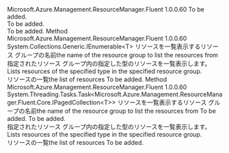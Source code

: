 <Type Name="ISupportsListingByResourceGroup&lt;T&gt;" FullName="Microsoft.Azure.Management.ResourceManager.Fluent.Core.CollectionActions.ISupportsListingByResourceGroup&lt;T&gt;">
  <TypeSignature Language="C#" Value="public interface ISupportsListingByResourceGroup&lt;T&gt;" />
  <TypeSignature Language="ILAsm" Value=".class public interface auto ansi abstract ISupportsListingByResourceGroup`1&lt;T&gt;" />
  <TypeSignature Language="DocId" Value="T:Microsoft.Azure.Management.ResourceManager.Fluent.Core.CollectionActions.ISupportsListingByResourceGroup`1" />
  <TypeSignature Language="VB.NET" Value="Public Interface ISupportsListingByResourceGroup(Of T)" />
  <TypeSignature Language="F#" Value="type ISupportsListingByResourceGroup&lt;'T&gt; = interface" />
  <AssemblyInfo>
    <AssemblyName>Microsoft.Azure.Management.ResourceManager.Fluent</AssemblyName>
    <AssemblyVersion>1.0.0.60</AssemblyVersion>
  </AssemblyInfo>
  <TypeParameters>
    <TypeParameter Name="T" />
  </TypeParameters>
  <Interfaces />
  <Docs>
    <typeparam name="T">To be added.</typeparam>
    <summary>To be added.</summary>
    <remarks>To be added.</remarks>
  </Docs>
  <Members>
    <Member MemberName="ListByResourceGroup">
      <MemberSignature Language="C#" Value="public System.Collections.Generic.IEnumerable&lt;T&gt; ListByResourceGroup (string resourceGroupName);" />
      <MemberSignature Language="ILAsm" Value=".method public hidebysig newslot virtual instance class System.Collections.Generic.IEnumerable`1&lt;!T&gt; ListByResourceGroup(string resourceGroupName) cil managed" />
      <MemberSignature Language="DocId" Value="M:Microsoft.Azure.Management.ResourceManager.Fluent.Core.CollectionActions.ISupportsListingByResourceGroup`1.ListByResourceGroup(System.String)" />
      <MemberSignature Language="VB.NET" Value="Public Function ListByResourceGroup (resourceGroupName As String) As IEnumerable(Of T)" />
      <MemberSignature Language="F#" Value="abstract member ListByResourceGroup : string -&gt; seq&lt;'T&gt;" Usage="iSupportsListingByResourceGroup.ListByResourceGroup resourceGroupName" />
      <MemberType>Method</MemberType>
      <AssemblyInfo>
        <AssemblyName>Microsoft.Azure.Management.ResourceManager.Fluent</AssemblyName>
        <AssemblyVersion>1.0.0.60</AssemblyVersion>
      </AssemblyInfo>
      <ReturnValue>
        <ReturnType>System.Collections.Generic.IEnumerable&lt;T&gt;</ReturnType>
      </ReturnValue>
      <Parameters>
        <Parameter Name="resourceGroupName" Type="System.String" />
      </Parameters>
      <Docs>
        <param name="resourceGroupName"> <span data-ttu-id="718ec-101">リソースを一覧表示するリソース グループの名前</span><span class="sxs-lookup"><span data-stu-id="718ec-101">the name of the resource group to list the resources from</span></span></param>
        <summary>
            <span data-ttu-id="718ec-102">指定されたリソース グループ内の指定した型のリソースを一覧表示します。</span><span class="sxs-lookup"><span data-stu-id="718ec-102">Lists resources of the specified type in the specified resource group.</span></span>
            </summary>
        <returns><span data-ttu-id="718ec-103">リソースの一覧</span><span class="sxs-lookup"><span data-stu-id="718ec-103">the list of resources</span></span></returns>
        <remarks>To be added.</remarks>
      </Docs>
    </Member>
    <Member MemberName="ListByResourceGroupAsync">
      <MemberSignature Language="C#" Value="public System.Threading.Tasks.Task&lt;Microsoft.Azure.Management.ResourceManager.Fluent.Core.IPagedCollection&lt;T&gt;&gt; ListByResourceGroupAsync (string resourceGroupName, bool loadAllPages = true, System.Threading.CancellationToken cancellationToken = null);" />
      <MemberSignature Language="ILAsm" Value=".method public hidebysig newslot virtual instance class System.Threading.Tasks.Task`1&lt;class Microsoft.Azure.Management.ResourceManager.Fluent.Core.IPagedCollection`1&lt;!T&gt;&gt; ListByResourceGroupAsync(string resourceGroupName, bool loadAllPages, valuetype System.Threading.CancellationToken cancellationToken) cil managed" />
      <MemberSignature Language="DocId" Value="M:Microsoft.Azure.Management.ResourceManager.Fluent.Core.CollectionActions.ISupportsListingByResourceGroup`1.ListByResourceGroupAsync(System.String,System.Boolean,System.Threading.CancellationToken)" />
      <MemberSignature Language="F#" Value="abstract member ListByResourceGroupAsync : string * bool * System.Threading.CancellationToken -&gt; System.Threading.Tasks.Task&lt;Microsoft.Azure.Management.ResourceManager.Fluent.Core.IPagedCollection&lt;'T&gt;&gt;" Usage="iSupportsListingByResourceGroup.ListByResourceGroupAsync (resourceGroupName, loadAllPages, cancellationToken)" />
      <MemberType>Method</MemberType>
      <AssemblyInfo>
        <AssemblyName>Microsoft.Azure.Management.ResourceManager.Fluent</AssemblyName>
        <AssemblyVersion>1.0.0.60</AssemblyVersion>
      </AssemblyInfo>
      <ReturnValue>
        <ReturnType>System.Threading.Tasks.Task&lt;Microsoft.Azure.Management.ResourceManager.Fluent.Core.IPagedCollection&lt;T&gt;&gt;</ReturnType>
      </ReturnValue>
      <Parameters>
        <Parameter Name="resourceGroupName" Type="System.String" />
        <Parameter Name="loadAllPages" Type="System.Boolean" />
        <Parameter Name="cancellationToken" Type="System.Threading.CancellationToken" />
      </Parameters>
      <Docs>
        <param name="resourceGroupName"> <span data-ttu-id="718ec-104">リソースを一覧表示するリソース グループの名前</span><span class="sxs-lookup"><span data-stu-id="718ec-104">the name of the resource group to list the resources from</span></span></param>
        <param name="loadAllPages">To be added.</param>
        <param name="cancellationToken">To be added.</param>
        <summary>
            <span data-ttu-id="718ec-105">指定されたリソース グループ内の指定した型のリソースを一覧表示します。</span><span class="sxs-lookup"><span data-stu-id="718ec-105">Lists resources of the specified type in the specified resource group.</span></span>
            </summary>
        <returns><span data-ttu-id="718ec-106">リソースの一覧</span><span class="sxs-lookup"><span data-stu-id="718ec-106">the list of resources</span></span></returns>
        <remarks>To be added.</remarks>
      </Docs>
    </Member>
  </Members>
</Type>